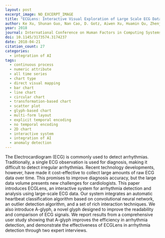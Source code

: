```yaml
---
layout: post
excerpt_image: NO_EXCERPT_IMAGE
title: "ECGLens: Interactive Visual Exploration of Large Scale ECG Data for Arrhythmia Detection"
author: Ke Xu, Shunan Guo, Nan Cao, D. Gotz, Aiwen Xu, Huamin Qu, Zhenjie Yao & Yixin Chen
year: 2018
journal: International Conference on Human Factors in Computing Systems
doi: 10.1145/3173574.3174237
date: 2018-04-21
citation_count: 27
categories:
  - integration of AI
tags:
  - continuous process
  - numeric attribute
  - all time series
  - chart type
  - direct visual mapping
  - bar chart
  - line chart
  - circular chart
  - transformation-based chart
  - scatter plot
  - glyph-based chart
  - multi-form layout
  - explicit temporal encoding
  - no temporal encoding
  - 2D chart
  - interactive system
  - integration of AI
  - anomaly detection
---
```

The Electrocardiogram (ECG) is commonly used to detect arrhythmias. Traditionally, a single ECG observation is used for diagnosis, making it difficult to detect irregular arrhythmias. Recent technology developments, however, have made it cost-effective to collect large amounts of raw ECG data over time. This promises to improve diagnosis accuracy, but the large data volume presents new challenges for cardiologists. This paper introduces ECGLens, an interactive system for arrhythmia detection and analysis using large-scale ECG data. Our system integrates an automatic heartbeat classification algorithm based on convolutional neural network, an outlier detection algorithm, and a set of rich interaction techniques. We also introduce A-glyph, a novel glyph designed to improve the readability and comparison of ECG signals. We report results from a comprehensive user study showing that A-glyph improves the efficiency in arrhythmia detection, and demonstrate the effectiveness of ECGLens in arrhythmia detection through two expert interviews.
